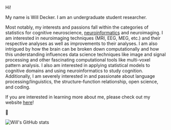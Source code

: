 Hi!

My name is Will Decker. I am an undergraduate student researcher.

Most notably, my interests and passions fall within the categories of statistics for cognitive neuroscience, [neuroinformatics](https://en.wikipedia.org/wiki/Neuroinformatics) and neuroimaging. I am interested in neuroimaging techniques (MRI, EEG, MEG, etc.) and their respective analyses as well as improvements to their analyses. I am also intrigued by how the brain can be broken down computationally and how this understanding influences data science techniques like image and signal processing and other fascinating computational tools like multi-voxel pattern analysis. I also am interested in applying statistical models to cognitive domains and using neuroinformatics to study cognition. Additionally, I am severely interested in and passionate about language processing/linguistics, the structure-function relationship, open science, and coding.

If you are interested in learning more about me, please check out my website [here](https://www.jwilldecker.com)!

:brain:

![Will's GitHub stats](https://github-readme-stats.vercel.app/api?username=w-decker&show_icons=true&theme=dark)
